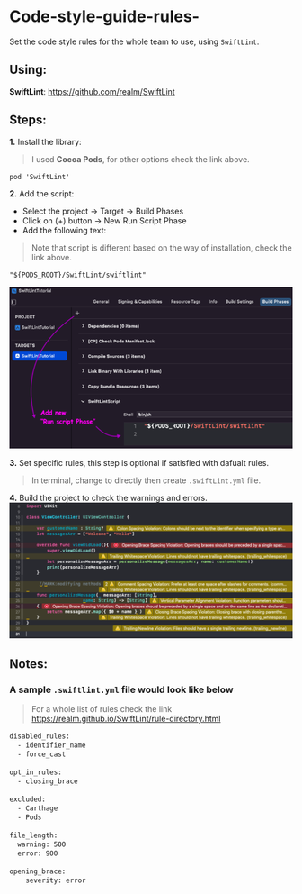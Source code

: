 # Code-style-guide-rules-
Set the code style rules for the whole team to use, using `SwiftLint`.

## Using:
**SwiftLint**: https://github.com/realm/SwiftLint

## Steps:
**1.** Install the library: 
> I used **Cocoa Pods**, for other options check the link above.
```
pod 'SwiftLint'
```

**2.** Add the script: 
* Select the project -> Target -> Build Phases
* Click on (+) button -> New Run Script Phase
* Add the following text:
> Note that script is different based on the way of installation, check the link above.
```
"${PODS_ROOT}/SwiftLint/swiftlint"
```
![Adding the script from Build Phases.](./Screenshots/1.png)


**3.** Set specific rules, this step is optional if satisfied with dafualt rules.
> In terminal, change to directly then create `.swiftLint.yml` file.


**4.** Build the project to check the warnings and errors.
![Warnings and errors generated by swiftlint.](Screenshots/2.png)

## Notes:
### A sample `.swiftlint.yml` file would look like below
> For a whole list of rules check the link https://realm.github.io/SwiftLint/rule-directory.html
```
disabled_rules:
  - identifier_name
  - force_cast
    
opt_in_rules:
  - closing_brace
  
excluded:
  - Carthage
  - Pods
  
file_length:
  warning: 500
  error: 900

opening_brace:
    severity: error
```

